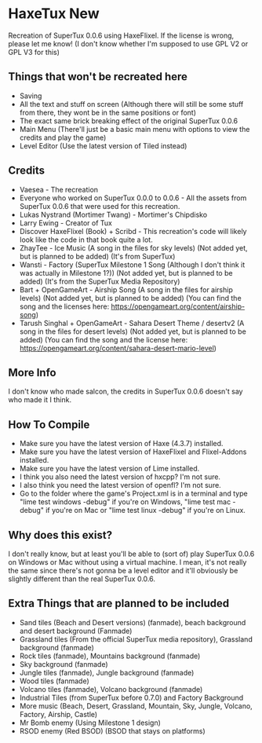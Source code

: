 # HaxeTux New
Recreation of SuperTux 0.0.6 using HaxeFlixel. If the license is wrong, please let me know! (I don't know whether I'm supposed to use GPL V2 or GPL V3 for this)

## Things that won't be recreated here
* Saving
* All the text and stuff on screen (Although there will still be some stuff from there, they wont be in the same positions or font)
* The exact same brick breaking effect of the original SuperTux 0.0.6
* Main Menu (There'll just be a basic main menu with options to view the credits and play the game)
* Level Editor (Use the latest version of Tiled instead)

## Credits
* Vaesea - The recreation
* Everyone who worked on SuperTux 0.0.0 to 0.0.6 - All the assets from SuperTux 0.0.6 that were used for this recreation.
* Lukas Nystrand (Mortimer Twang) - Mortimer's Chipdisko
* Larry Ewing - Creator of Tux
* Discover HaxeFlixel (Book) + Scribd - This recreation's code will likely look like the code in that book quite a lot.
* ZhayTee - Ice Music (A song in the files for sky levels) (Not added yet, but is planned to be added) (It's from SuperTux)
* Wansti - Factory (SuperTux Milestone 1 Song (Although I don't think it was actually in Milestone 1?)) (Not added yet, but is planned to be added) (It's from the SuperTux Media Repository)
* Bart + OpenGameArt - Airship Song (A song in the files for airship levels) (Not added yet, but is planned to be added) (You can find the song and the licenses here: https://opengameart.org/content/airship-song)
* Tarush Singhal + OpenGameArt - Sahara Desert Theme / desertv2 (A song in the files for desert levels) (Not added yet, but is planned to be added) (You can find the song and the license here: https://opengameart.org/content/sahara-desert-mario-level)

## More Info
I don't know who made salcon, the credits in SuperTux 0.0.6 doesn't say who made it I think.

## How To Compile
* Make sure you have the latest version of Haxe (4.3.7) installed.
* Make sure you have the latest version of HaxeFlixel and Flixel-Addons installed.
* Make sure you have the latest version of Lime installed.
* I think you also need the latest version of hxcpp? I'm not sure.
* I also think you need the latest version of openfl? I'm not sure.
* Go to the folder where the game's Project.xml is in a terminal and type "lime test windows -debug" if you're on Windows, "lime test mac -debug" if you're on Mac or "lime test linux -debug" if you're on Linux.

## Why does this exist?
I don't really know, but at least you'll be able to (sort of) play SuperTux 0.0.6 on Windows or Mac without using a virtual machine. I mean, it's not really the same since there's not gonna be a level editor and it'll obviously be slightly different than the real SuperTux 0.0.6.

## Extra Things that are planned to be included
* Sand tiles (Beach and Desert versions) (fanmade), beach background and desert background (Fanmade)
* Grassland tiles (From the official SuperTux media repository), Grassland background (fanmade)
* Rock tiles (fanmade), Mountains background (fanmade)
* Sky background (fanmade)
* Jungle tiles (fanmade), Jungle background (fanmade)
* Wood tiles (fanmade)
* Volcano tiles (fanmade), Volcano background (fanmade)
* Industrial Tiles (from SuperTux before 0.7.0) and Factory Background
* More music (Beach, Desert, Grassland, Mountain, Sky, Jungle, Volcano, Factory, Airship, Castle)
* Mr Bomb enemy (Using Milestone 1 design)
* RSOD enemy (Red BSOD) (BSOD that stays on platforms)
